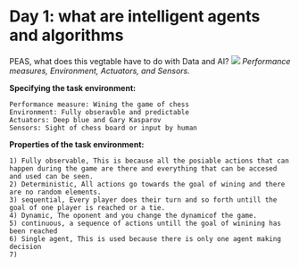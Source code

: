 # Day 1: what are intelligent agents and algorithms
PEAS, what does this vegtable have to do with Data and AI?
<image src="images/peas.jpg">
*Performance measures, Environment, Actuators, and Sensors.*

**Specifying the task environment:**

    Performance measure: Wining the game of chess
    Environment: Fully obseravble and predictable
    Actuators: Deep blue and Gary Kasparov
    Sensors: Sight of chess board or input by human

**Properties of the task environment:**

    1) Fully observable, This is because all the posiable actions that can happen during the game are there and everything that can be accesed and used can be seen.
    2) Deterministic, All actions go towards the goal of wining and there are no random elements.
    3) sequential, Every player does their turn and so forth untill the goal of one player is reached or a tie.
    4) Dynamic, The oponent and you change the dynamicof the game.
    5) continuous, a sequence of actions untill the goal of winining has been reached
    6) Single agent, This is used because there is only one agent making decision
    7) 

